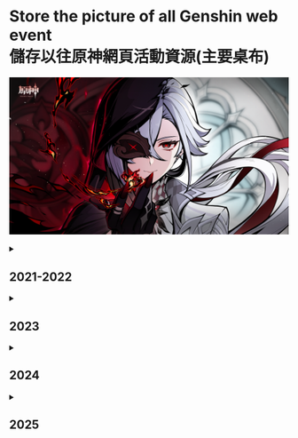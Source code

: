 Store the picture of all Genshin web event\
儲存以往原神網頁活動資源(主要桌布)
=======================================
![](2024/午夜魅影/僕人桌布.png)
<details>
  <summary><h2>2021-2022</h2></summary>

|  開始時間   |   結束時間  | 活動名稱 |
| :--------: | :--------: | :-----: |
| 2021/12/08 |   已完結   | [阿貝多活動繪本](2021-2022/阿貝多活動繪本/) |
| 2022/04/22 | 2022/04/28 | [輕風雅遊](2021-2022/輕風雅遊/) |
| 2022/05/26 | 2022/05/31 | [引君入彀](2021-2022/引君入彀/) |
| 2022/07/22 | 2022/07/31 | [海上綺夢錄](2021-2022/海上綺夢錄/) |
| 2022/08/17 | 2022/08/23 | [紙間奇旅](2021-2022/紙間奇旅/) |
| 2022/08/19 | 2022/08/24 | [巡林小隊，出發!](2021-2022/巡林小隊，出發/) |
| 2022/09/28 |            | [#1 繪憶星辰](2021-2022/繪憶星辰/) |
| 2022/09/29 | 2022/10/07 | [林間尋遊](2021-2022/林間尋遊/) |
| 2022/10/08 |            | [#2 回應心意之舞](2021-2022/回應心意之舞/) |
|            | 2022/10/12 | [#1 繪憶星辰](2021-2022/繪憶星辰/) |
|            | 2022/10/13 | [#2 回應心意之舞](2021-2022/回應心意之舞/) |
| 2022/10/28 | 2022/11/02 | [願慧夢成真](2021-2022/願慧夢成真/) |
| 2022/11/25 | 2022/12/08 | [無憂夢鄉](2021-2022/無憂夢鄉/) |
| 2022/12/05 | 2022/12/10 | [飄然踏綠茵](2021-2022/飄然踏綠茵/) |
| 2022/12/21 | 2022/12/30 | [百鬼戲話](2021-2022/百鬼戲話/) |
</details>

<details>
  <summary><h2>2023</h2></summary>
  
|  開始時間   |   結束時間  | 活動名稱 |
| :--------: | :--------: | :-----: |
| 2023/01/11 |            | [#1 派蒙的星光考察](2023/派蒙的星光考察/) |
| 2023/01/13 | 2023/01/18 | [智慧的六面](2023/智慧的六面/) |
|            | 2023/01/18 | [#1 派蒙的星光考察](2023/派蒙的星光考察/) |
| 2023/01/29 |            | [#2 剪彩映紅](2023/剪彩映紅/) |
| 2023/02/05 | 2023/02/11 | [星彩漫天](2023/星彩漫天/) |
|            | 2023/02/07 | [#2 剪彩映紅](2023/剪彩映紅/) |
| 2023/02/24 | 2023/03/04 | [赤沙遊記](2023/赤沙遊記/) |
|            |            | [盛典與慧業](2023/盛典與慧業/) |
| 2023/04/07 | 2023/04/14 | [春日驚奇樂園](2023/春日驚奇樂園/) |
| 2023/04/20 | 2023/04/27 | [林風的和弦](2023/林風的和弦/) |
| 2023/04/27 | 2023/05/03 | [百草入藥](2023/百草入藥/) |
| 2023/07/27 | 2023/08/03 | [螺音憶夢](2023/螺音憶夢/) |
| 2023/08/09 |            | [#3 移光拾影](2023/移光拾影/) |
| 2023/08/11 |            | [#4 幕後奇遇](2023/幕後奇遇/) |
|            | 2023/08/15 | [#3 移光拾影](2023/移光拾影/) |
|            | 2023/08/16 | [#4 幕後奇遇](2023/幕後奇遇/) |
|            |            | [「踏浪尋影·聚首楓丹」](2023/「踏浪尋影·聚首楓丹」/) |
| 2023/09/12 |            | [#5尋音序曲](2023/尋音序曲/) |
| 2023/09/22 | 2023/09/27 | [倏忽雨止](2023/倏忽雨止/) |
| 2023/09/27 | 2023/10/04 | [嘉辰錦時之聚](2023/嘉辰錦時之聚/) |
| 2023/10/12 | 2023/10/17 | [機關轟鳴中](2023/機關轟鳴中/) |
|            | 2023/10/19 | [#5尋音序曲](2023/尋音序曲/) |
| 2023/11/06 | 2023/11/12 | [特邀「名偵探」](2023/特邀「名偵探」/) |
| 2023/12/15 | 2023/12/20 | [馬卡龍作戰](2023/馬卡龍作戰/) |
| 2023/12/20 |            | [#6 開山覽物](2023/開山覽物/) |
| 2023/12/25 |            | [#7 美露莘的調查問卷](2023/美露莘的調查問卷/) |
| 2023/12/27 | 2024/01/02 | [小小幕後](2023/小小幕後/) |
|            | 2024/01/02 | [#6 開山覽物](2023/開山覽物/) |
|            | 2024/01/07 | [#7 美露莘的調查問卷](2023/美露莘的調查問卷/) |
</details>

<details>
  <summary><h2>2024</h2></summary>

|  開始時間   |   結束時間  | 活動名稱 |
| :--------: | :--------: | :-----: |
| 2024/01/18 | 2024/01/24 | [「清潔！大作戰」](2024/「清潔！大作戰」/) |
| 2024/01/26 | 2024/01/31 | [「仙人築機巧」](2024/「仙人築機巧」/) |
| 2024/02/08 | 2024/02/17 | [獅舞鳶飛](2024/獅舞鳶飛/) |
| 2024/03/08 | 2024/03/14 | [「奇思妙裁」](2024/「奇思妙裁」/) |
| 2024/03/16 |            | [#1 「尋蹤留影 探索自然」](<2024/「尋蹤留影 探索自然」/>) |
| 2024/04/18 | 2024/04/25 | [午夜魅影](2024/午夜魅影/) |
| 2024/04/29 | 2024/05/06 | [微風飲遊](2024/微風飲遊/) |
| 2024/05/31 | 2024/06/06 | [「不平靜假期」](2024/「不平靜假期」/) |
|            | 2024/06/15 | [#1 「尋蹤留影 探索自然」](<2024/「尋蹤留影 探索自然」/>) |
| 2024/06/20 | 2024/06/26 | [「心意塗鴉」](<2024/「心意塗鴉」/>) |
| 2024/07/09 | 2024/07/15 | [馥郁幻想](<2024/馥郁幻想/>) |
| 2024/08/01 | 2024/08/07 | [選香入門](<2024/選香入門/>) |
| 2024/08/23 | 2024/08/30 | [伴遊奇景](<2024/伴遊奇景/>) |
| 2024/09/12 | 2024/09/19 | [龍蛋歷險記](<2024/「龍蛋歷險記」/>) |
| 2024/09/27 |            | [#2 「提瓦特心意快報」](<2024/「提瓦特心意快報」/>) |
| 2024/09/28 |            | [#3 星路拾憶](<2024/星路拾憶/>) |
| 2024/10/04 |            | [#4 「急件訂單」](<2024/「急件訂單」/>) |
|            | 2024/10/07 | [#2 「提瓦特心意快報」](<2024/「提瓦特心意快報」/>) |
|            | 2024/10/11 | [#4 「急件訂單」](<2024/「急件訂單」/>) |
|            | 2024/10/12 | [#3 星路拾憶](<2024/星路拾憶/>) |
| 2024/11/15 | 2024/11/21 | [飛翔的意義](<2024/「飛翔的意義」/>) |
| 2024/12/25 |            | [#5 「迷煙散盡時」](<2024/「迷煙散盡時」/>) |
| 2024/12/25 |            | [#6 次元偵探異聞錄(HoYoFair2025)](<2024/次元偵探異聞錄(hoyofair2025)/>) |
| 2024/12/27 |            | [#7 「瑪薇卡：訓練之日」](<2024/「瑪薇卡：訓練之日」/>) |
|            | 2024/12/31 | [#5 「迷煙散盡時」](<2024/「迷煙散盡時」/>) |
|            | 2025/01/02 | [#7 「瑪薇卡：訓練之日」](<2024/「瑪薇卡：訓練之日」/>) |
|            | 2025/01/28 | [#6 次元偵探異聞錄(HoYoFair2025)](<2024/次元偵探異聞錄(hoyofair2025)/>) |
</details>

<details>
  <summary><h2>2025</h2></summary>

|  開始時間   |   結束時間  | 活動名稱 |
| :--------: | :--------: | :-----: |
| 2025/03/26 | 2025/04/08 | [「寧靜」的一日](2025/「寧靜」的一日/) |
</details>
